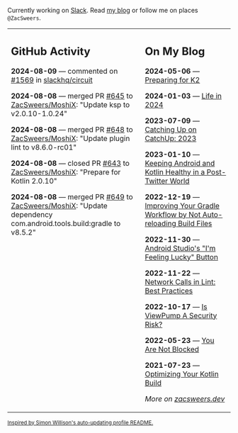 Currently working on [Slack](https://slack.com/). Read [my blog](https://zacsweers.dev/) or follow me on places `@ZacSweers`.

<table><tr><td valign="top" width="60%">

## GitHub Activity
<!-- githubActivity starts -->
**2024-08-09** — commented on [#1569](https://github.com/slackhq/circuit/issues/1569#issuecomment-2278010490) in [slackhq/circuit](https://github.com/slackhq/circuit)

**2024-08-08** — merged PR [#645](https://github.com/ZacSweers/MoshiX/pull/645) to [ZacSweers/MoshiX](https://github.com/ZacSweers/MoshiX): "Update ksp to v2.0.10-1.0.24"

**2024-08-08** — merged PR [#648](https://github.com/ZacSweers/MoshiX/pull/648) to [ZacSweers/MoshiX](https://github.com/ZacSweers/MoshiX): "Update plugin lint to v8.6.0-rc01"

**2024-08-08** — closed PR [#643](https://github.com/ZacSweers/MoshiX/pull/643) to [ZacSweers/MoshiX](https://github.com/ZacSweers/MoshiX): "Prepare for Kotlin 2.0.10"

**2024-08-08** — merged PR [#649](https://github.com/ZacSweers/MoshiX/pull/649) to [ZacSweers/MoshiX](https://github.com/ZacSweers/MoshiX): "Update dependency com.android.tools.build:gradle to v8.5.2"
<!-- githubActivity ends -->
</td><td valign="top" width="40%">

## On My Blog
<!-- blog starts -->
**2024-05-06** — [Preparing for K2](https://www.zacsweers.dev/preparing-for-k2/)

**2024-01-03** — [Life in 2024](https://www.zacsweers.dev/life-in-2024/)

**2023-07-09** — [Catching Up on CatchUp: 2023](https://www.zacsweers.dev/catching-up-on-catchup-2023/)

**2023-01-10** — [Keeping Android and Kotlin Healthy in a Post-Twitter World](https://www.zacsweers.dev/keeping-android-healthy/)

**2022-12-19** — [Improving Your Gradle Workflow by Not Auto-reloading Build Files](https://www.zacsweers.dev/improving-your-workflow-by-not-auto-reloading-build-files/)

**2022-11-30** — [Android Studio's "I'm Feeling Lucky" Button](https://www.zacsweers.dev/android-studios-im-feeling-lucky-button/)

**2022-11-22** — [Network Calls in Lint: Best Practices](https://www.zacsweers.dev/network-calls-in-lint-best-practices/)

**2022-10-17** — [Is ViewPump A Security Risk?](https://www.zacsweers.dev/is-viewpump-a-security-risk/)

**2022-05-23** — [You Are Not Blocked](https://www.zacsweers.dev/you-are-not-blocked/)

**2021-07-23** — [Optimizing Your Kotlin Build](https://www.zacsweers.dev/optimizing-your-kotlin-build/)
<!-- blog ends -->
_More on [zacsweers.dev](https://zacsweers.dev/)_
</td></tr></table>

<sub><a href="https://simonwillison.net/2020/Jul/10/self-updating-profile-readme/">Inspired by Simon Willison's auto-updating profile README.</a></sub>